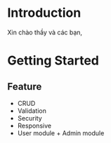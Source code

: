 # Introduction
Xin chào thầy và các bạn,

# Getting Started

## Feature

* CRUD
* Validation
* Security
* Responsive
* User module + Admin module
